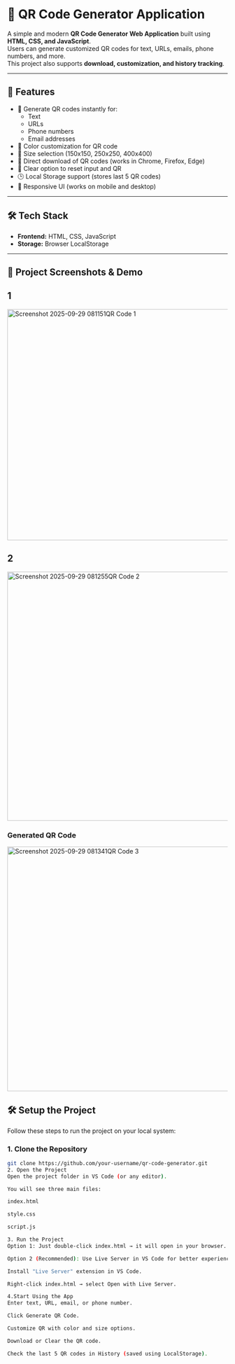 # 📱 QR Code Generator Application

A simple and modern **QR Code Generator Web Application** built using **HTML, CSS, and JavaScript**.  
Users can generate customized QR codes for text, URLs, emails, phone numbers, and more.  
This project also supports **download, customization, and history tracking**.

---

## 🚀 Features

- 🔹 Generate QR codes instantly for:
  - Text
  - URLs
  - Phone numbers
  - Email addresses
- 🎨 Color customization for QR code
- 📏 Size selection (150x150, 250x250, 400x400)
- 💾 Direct download of QR codes (works in Chrome, Firefox, Edge)
- 🧹 Clear option to reset input and QR
- 🕒 Local Storage support (stores last 5 QR codes)
- 📱 Responsive UI (works on mobile and desktop)

---

## 🛠️ Tech Stack

- **Frontend:** HTML, CSS, JavaScript  
- **Storage:** Browser LocalStorage  

---

## 📸 Project Screenshots & Demo

## 1
<img width="1257" height="528" alt="Screenshot 2025-09-29 081151QR Code 1" src="https://github.com/user-attachments/assets/ab059d8f-9fc3-4d7f-bd63-4ccf74bbe984" />


## 2
<img width="1241" height="569" alt="Screenshot 2025-09-29 081255QR Code 2" src="https://github.com/user-attachments/assets/69f486d4-984b-460d-9a38-abe3f31b3431" />


### Generated QR Code

<img width="614" height="559" alt="Screenshot 2025-09-29 081341QR Code 3" src="https://github.com/user-attachments/assets/ca77b6ae-0c10-4ab6-91be-44977fd090fd" />


## 🛠️ Setup the Project

Follow these steps to run the project on your local system:

### 1. Clone the Repository
```bash
git clone https://github.com/your-username/qr-code-generator.git
2. Open the Project
Open the project folder in VS Code (or any editor).

You will see three main files:

index.html

style.css

script.js

3. Run the Project
Option 1: Just double-click index.html → it will open in your browser.

Option 2 (Recommended): Use Live Server in VS Code for better experience.

Install "Live Server" extension in VS Code.

Right-click index.html → select Open with Live Server.

4.Start Using the App
Enter text, URL, email, or phone number.

Click Generate QR Code.

Customize QR with color and size options.

Download or Clear the QR code.

Check the last 5 QR codes in History (saved using LocalStorage).




